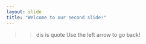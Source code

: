 ```yaml
---
layout: slide
title: "Welcome to our second slide!"
---
```

>>dis is quote
Use the left arrow to go back!
